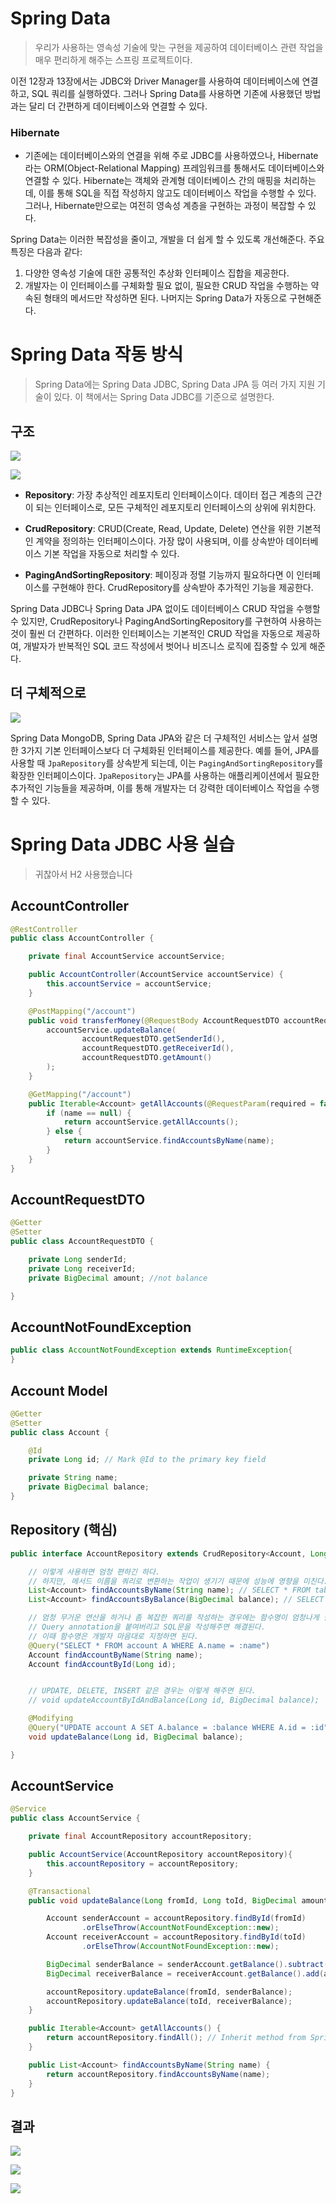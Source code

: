 # Spring Data

> 우리가 사용하는 영속성 기술에 맞는 구현을 제공하여 데이터베이스 관련 작업을 매우 편리하게 해주는 스프링 프로젝트이다.

이전 12장과 13장에서는 JDBC와 Driver Manager를 사용하여 데이터베이스에 연결하고, SQL 쿼리를 실행하였다. 그러나 Spring Data를 사용하면 기존에 사용했던 방법과는 달리 더 간편하게 데이터베이스와 연결할 수 있다.

### **Hibernate**
- 기존에는 데이터베이스와의 연결을 위해 주로 JDBC를 사용하였으나, Hibernate라는 ORM(Object-Relational Mapping) 프레임워크를 통해서도 데이터베이스와 연결할 수 있다. Hibernate는 객체와 관계형 데이터베이스 간의 매핑을 처리하는데, 이를 통해 SQL을 직접 작성하지 않고도 데이터베이스 작업을 수행할 수 있다. 그러나, Hibernate만으로는 여전히 영속성 계층을 구현하는 과정이 복잡할 수 있다.

Spring Data는 이러한 복잡성을 줄이고, 개발을 더 쉽게 할 수 있도록 개선해준다. 주요 특징은 다음과 같다:

1. 다양한 영속성 기술에 대한 공통적인 추상화 인터페이스 집합을 제공한다.
2. 개발자는 이 인터페이스를 구체화할 필요 없이, 필요한 CRUD 작업을 수행하는 약속된 형태의 메서드만 작성하면 된다. 나머지는 Spring Data가 자동으로 구현해준다.

# Spring Data 작동 방식

> Spring Data에는 Spring Data JDBC, Spring Data JPA 등 여러 가지 지원 기술이 있다. 이 책에서는 Spring Data JDBC를 기준으로 설명한다.

## 구조

![](https://velog.velcdn.com/images/calzone0404/post/10dba756-37c3-4835-9abe-a6222593e966/image.png)

![](https://velog.velcdn.com/images/calzone0404/post/dce7e001-e868-46ee-9214-e742d439cf72/image.png)

- **Repository**: 가장 추상적인 레포지토리 인터페이스이다. 데이터 접근 계층의 근간이 되는 인터페이스로, 모든 구체적인 레포지토리 인터페이스의 상위에 위치한다.

- **CrudRepository**: CRUD(Create, Read, Update, Delete) 연산을 위한 기본적인 계약을 정의하는 인터페이스이다. 가장 많이 사용되며, 이를 상속받아 데이터베이스 기본 작업을 자동으로 처리할 수 있다.

- **PagingAndSortingRepository**: 페이징과 정렬 기능까지 필요하다면 이 인터페이스를 구현해야 한다. CrudRepository를 상속받아 추가적인 기능을 제공한다.

Spring Data JDBC나 Spring Data JPA 없이도 데이터베이스 CRUD 작업을 수행할 수 있지만, CrudRepository나 PagingAndSortingRepository를 구현하여 사용하는 것이 훨씬 더 간편하다. 이러한 인터페이스는 기본적인 CRUD 작업을 자동으로 제공하여, 개발자가 반복적인 SQL 코드 작성에서 벗어나 비즈니스 로직에 집중할 수 있게 해준다.

## 더 구체적으로

![](https://velog.velcdn.com/images/calzone0404/post/45e0d818-8e21-4f91-b86b-0660b971d774/image.png)

Spring Data MongoDB, Spring Data JPA와 같은 더 구체적인 서비스는 앞서 설명한 3가지 기본 인터페이스보다 더 구체화된 인터페이스를 제공한다. 예를 들어, JPA를 사용할 때 `JpaRepository`를 상속받게 되는데, 이는 `PagingAndSortingRepository`를 확장한 인터페이스이다. `JpaRepository`는 JPA를 사용하는 애플리케이션에서 필요한 추가적인 기능들을 제공하며, 이를 통해 개발자는 더 강력한 데이터베이스 작업을 수행할 수 있다.

# Spring Data JDBC 사용 실습

> 귀찮아서 H2 사용했습니다

## AccountController
```java
@RestController
public class AccountController {

    private final AccountService accountService;

    public AccountController(AccountService accountService) {
        this.accountService = accountService;
    }

    @PostMapping("/account")
    public void transferMoney(@RequestBody AccountRequestDTO accountRequestDTO){
        accountService.updateBalance(
                accountRequestDTO.getSenderId(),
                accountRequestDTO.getReceiverId(),
                accountRequestDTO.getAmount()
        );
    }

    @GetMapping("/account")
    public Iterable<Account> getAllAccounts(@RequestParam(required = false) String name){
        if (name == null) {
            return accountService.getAllAccounts();
        } else {
            return accountService.findAccountsByName(name);
        }
    }
}

```

## AccountRequestDTO

```java
@Getter
@Setter
public class AccountRequestDTO {

    private Long senderId;
    private Long receiverId;
    private BigDecimal amount; //not balance

}
```

## AccountNotFoundException

```java
public class AccountNotFoundException extends RuntimeException{
}
```

## Account Model

```java
@Getter
@Setter
public class Account {

    @Id
    private Long id; // Mark @Id to the primary key field

    private String name;
    private BigDecimal balance;
}
```

## Repository (핵심)

```java
public interface AccountRepository extends CrudRepository<Account, Long> {

    // 이렇게 사용하면 엄청 편하긴 하다.
    // 하지만, 메서드 이름을 쿼리로 변환하는 작업이 생기기 때문에 성능에 영향을 미친다.
    List<Account> findAccountsByName(String name); // SELECT * FROM table_name A WHERE A.name = name;
    List<Account> findAccountsByBalance(BigDecimal balance); // SELECT * FROM table_name A WHERE A.balance = balance;

    // 엄청 무거운 연산을 하거나 좀 복잡한 쿼리를 작성하는 경우에는 함수명이 엄청나게 길어지게 되어 성능이 하락하는 경우가 있는데,
    // Query annotation을 붙여버리고 SQL문을 작성해주면 해결된다.
    // 이때 함수명은 개발자 마음대로 지정하면 된다.
    @Query("SELECT * FROM account A WHERE A.name = :name")
    Account findAccountByName(String name);
    Account findAccountById(Long id);


    // UPDATE, DELETE, INSERT 같은 경우는 이렇게 해주면 된다.
    // void updateAccountByIdAndBalance(Long id, BigDecimal balance);

    @Modifying
    @Query("UPDATE account A SET A.balance = :balance WHERE A.id = :id")
    void updateBalance(Long id, BigDecimal balance);

}
```

## AccountService
```java
@Service
public class AccountService {

    private final AccountRepository accountRepository;

    public AccountService(AccountRepository accountRepository){
        this.accountRepository = accountRepository;
    }

    @Transactional
    public void updateBalance(Long fromId, Long toId, BigDecimal amount) {

        Account senderAccount = accountRepository.findById(fromId)
                .orElseThrow(AccountNotFoundException::new);
        Account receiverAccount = accountRepository.findById(toId)
                .orElseThrow(AccountNotFoundException::new);

        BigDecimal senderBalance = senderAccount.getBalance().subtract(amount);
        BigDecimal receiverBalance = receiverAccount.getBalance().add(amount);

        accountRepository.updateBalance(fromId, senderBalance);
        accountRepository.updateBalance(toId, receiverBalance);
    }

    public Iterable<Account> getAllAccounts() {
        return accountRepository.findAll(); // Inherit method from Spring Data CrudRepository interface
    }

    public List<Account> findAccountsByName(String name) {
        return accountRepository.findAccountsByName(name);
    }
}
```

## 결과

![](https://velog.velcdn.com/images/calzone0404/post/b1b724c0-14e3-4cfe-bda3-1fadbc5c68e9/image.png)

![](https://velog.velcdn.com/images/calzone0404/post/4e06953b-d012-4707-a0e1-55b21cafaea1/image.png)

![](https://velog.velcdn.com/images/calzone0404/post/d31a7ea6-7003-4c73-aab1-1ab2afbbb985/image.png)



